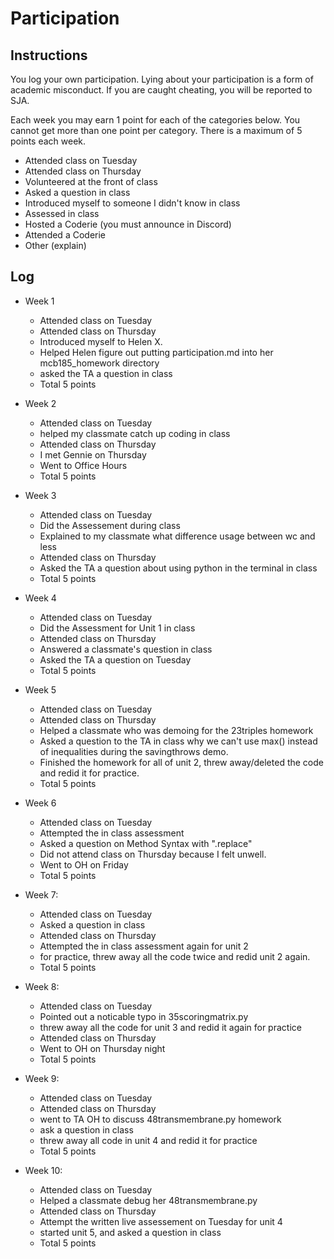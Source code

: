 Participation
=============

## Instructions ##

You log your own participation. Lying about your participation is a form of
academic misconduct. If you are caught cheating, you will be reported to SJA.

Each week you may earn 1 point for each of the categories below. You cannot get
more than one point per category. There is a maximum of 5 points each week.

+ Attended class on Tuesday
+ Attended class on Thursday
+ Volunteered at the front of class
+ Asked a question in class
+ Introduced myself to someone I didn't know in class
+ Assessed in class
+ Hosted a Coderie (you must announce in Discord)
+ Attended a Coderie
+ Other (explain)

## Log ##

- Week 1
	+ Attended class on Tuesday 
	+ Attended class on Thursday 
	+ Introduced myself to Helen X.
	+ Helped Helen figure out putting participation.md into her mcb185_homework directory
	+ asked the TA a question in class 
	+ Total 5 points

- Week 2
	+ Attended class on Tuesday 
	+ helped my classmate catch up coding in class
	+ Attended class on Thursday 
	+ I met Gennie on Thursday 
	+ Went to Office Hours 
	+ Total 5 points 
	
- Week 3
	+ Attended class on Tuesday 
	+ Did the Assessement during class 
	+ Explained to my classmate what difference usage between wc and less 
	+ Attended class on Thursday 
	+ Asked the TA a question about using python in the terminal in class 
	+ Total 5 points 
	
- Week 4
	+ Attended class on Tuesday 
	+ Did the Assessment for Unit 1 in class 
	+ Attended class on Thursday 
	+ Answered a classmate's question in class 
	+ Asked the TA a question on Tuesday
	+ Total 5 points 

- Week 5
	+ Attended class on Tuesday 
	+ Attended class on Thursday 
	+ Helped a classmate who was demoing for the 23triples homework 
	+ Asked a question to the TA in class why we can't use max() instead of inequalities during the savingthrows demo. 
	+ Finished the homework for all of unit 2, threw away/deleted the code and redid it for practice. 
	+ Total 5 points 
	
- Week 6
	+ Attended class on Tuesday 
	+ Attempted the in class assessment 
	+ Asked a question on Method Syntax with ".replace" 
	+ Did not attend class on Thursday because I felt unwell. 
	+ Went to OH on Friday
	+ Total 5 points 

- Week 7: 
	+ Attended class on Tuesday 
	+ Asked a question in class 
	+ Attended class on Thursday 
	+ Attempted the in class assessment again for unit 2
	+ for practice, threw away all the code twice and redid unit 2 again.
	+ Total 5 points 

- Week 8: 
	+ Attended class on Tuesday 
	+ Pointed out a noticable typo in 35scoringmatrix.py 
	+ threw away all the code for unit 3 and redid it again for practice
	+ Attended class on Thursday 
	+ Went to OH on Thursday night 
	+ Total 5 points 

- Week 9: 
	+ Attended class on Tuesday 
	+ Attended class on Thursday 
	+ went to TA OH to discuss 48transmembrane.py homework 
	+ ask a question in class
	+ threw away all code in unit 4 and redid it for practice
	+ Total 5 points 
	
- Week 10: 
	+ Attended class on Tuesday 
	+ Helped a classmate debug her 48transmembrane.py
	+ Attended class on Thursday 
	+ Attempt the written live assessement on Tuesday for unit 4 
	+ started unit 5, and asked a question in class 
	+ Total 5 points 
	
